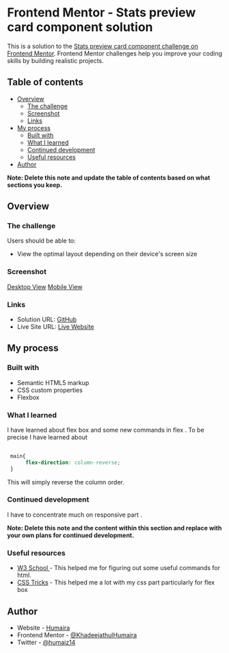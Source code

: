 # Frontend Mentor - Stats preview card component solution

This is a solution to the [Stats preview card component challenge on Frontend Mentor](https://www.frontendmentor.io/challenges/stats-preview-card-component-8JqbgoU62). Frontend Mentor challenges help you improve your coding skills by building realistic projects. 

## Table of contents

- [Overview](#overview)
  - [The challenge](#the-challenge)
  - [Screenshot](#screenshot)
  - [Links](#links)
- [My process](#my-process)
  - [Built with](#built-with)
  - [What I learned](#what-i-learned)
  - [Continued development](#continued-development)
  - [Useful resources](#useful-resources)
- [Author](#author)

**Note: Delete this note and update the table of contents based on what sections you keep.**

## Overview

### The challenge

Users should be able to:

- View the optimal layout depending on their device's screen size

### Screenshot

[Desktop View](./images/desktopView.png)
[Mobile View](./images/mobileView.png)

 

### Links

- Solution URL: [GitHub](https://github.com/KhadeejathulHumaira/stats-card)
- Live Site URL: [Live Website](https://your-live-site-url.com)

## My process

### Built with

- Semantic HTML5 markup
- CSS custom properties
- Flexbox


### What I learned
  I have learned about flex box and some new commands in flex . To be precise I have learned about 
  
```css
 
 main{
      flex-direction: column-reverse;
 }
```
This will simply reverse the column order.


### Continued development

I have to concentrate much on responsive part . 


**Note: Delete this note and the content within this section and replace with your own plans for continued development.**

### Useful resources

- [W3 School ](https://www.w3schools.com/) - This helped me for figuring out some useful commands for html.
- [CSS Tricks](https://css-tricks.com/) - This helped me a lot with my css part particularly for flex box



## Author

- Website - [Humaira](https://humaira.netlify.app/)
- Frontend Mentor - [@KhadeejathulHumaira](https://www.frontendmentor.io/profile/KhadeejathulHumaira)
- Twitter - [@humaiz14](https://twitter.com/humaiz14)




